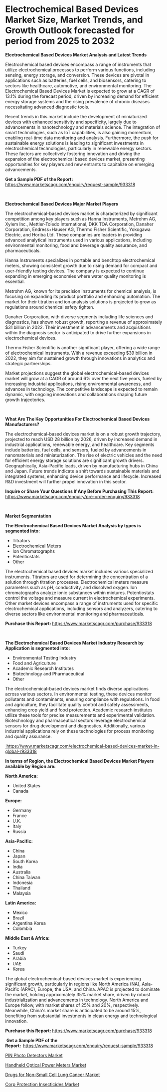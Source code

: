 <p><h1>Electrochemical Based Devices Market Size, Market Trends, and Growth Outlook forecasted for period from 2025 to 2032</h1></p><p><strong>Electrochemical Based Devices Market Analysis and Latest Trends</strong></p>
<p><p>Electrochemical based devices encompass a range of instruments that utilize electrochemical processes to perform various functions, including sensing, energy storage, and conversion. These devices are pivotal in applications such as batteries, fuel cells, and biosensors, catering to sectors like healthcare, automotive, and environmental monitoring. The Electrochemical Based Devices Market is expected to grow at a CAGR of 13.1% during the forecast period, driven by increasing demand for efficient energy storage systems and the rising prevalence of chronic diseases necessitating advanced diagnostic tools.</p><p>Recent trends in this market include the development of miniaturized devices with enhanced sensitivity and specificity, largely due to advancements in nanotechnology and materials science. The integration of smart technologies, such as IoT capabilities, is also gaining momentum, enabling real-time data monitoring and analysis. Furthermore, the push for sustainable energy solutions is leading to significant investments in electrochemical technologies, particularly in renewable energy sectors. These factors are collectively fostering innovation and driving the expansion of the electrochemical based devices market, presenting opportunities for key players and new entrants to capitalize on emerging advancements.</p></p>
<p><strong>Get a Sample PDF of the Report:&nbsp;</strong> <a href="https://www.marketscagr.com/enquiry/request-sample/933318?utm_campaign=2095&utm_medium=2&utm_source=Github&utm_content=ia&utm_term=21032025&utm_id=electrochemical-based-devices">https://www.marketscagr.com/enquiry/request-sample/933318</a></p>
<p>&nbsp;</p>
<p><strong>Electrochemical Based Devices Major Market Players</strong></p>
<p><p>The electrochemical-based devices market is characterized by significant competition among key players such as Hanna Instruments, Metrohm AG, Xylem Inc., Mettler-Toledo International, DKK TOA Corporation, Danaher Corporation, Endress+Hauser AG, Thermo Fisher Scientific, Yokogawa Electric, and Horiba Ltd. These companies are leaders in providing advanced analytical instruments used in various applications, including environmental monitoring, food and beverage quality assurance, and pharmaceuticals.</p><p>Hanna Instruments specializes in portable and benchtop electrochemical meters, showing consistent growth due to rising demand for compact and user-friendly testing devices. The company is expected to continue expanding in emerging economies where water quality monitoring is essential.</p><p>Metrohm AG, known for its precision instruments for chemical analysis, is focusing on expanding its product portfolio and enhancing automation. The market for their titration and ion analysis solutions is projected to grow as regulations around chemical safety tighten.</p><p>Danaher Corporation, with diverse segments including life sciences and diagnostics, has shown robust growth, reporting a revenue of approximately $31 billion in 2022. Their investment in advancements and acquisitions within the diagnosis sector is anticipated to drive further expansions in electrochemical devices.</p><p>Thermo Fisher Scientific is another significant player, offering a wide range of electrochemical instruments. With a revenue exceeding $39 billion in 2022, they aim for sustained growth through innovations in analytics and strategic partnerships.</p><p>Market projections suggest the global electrochemical-based devices market will grow at a CAGR of around 6% over the next five years, fueled by increasing industrial applications, rising environmental awareness, and advances in technology. The competitive landscape is expected to remain dynamic, with ongoing innovations and collaborations shaping future growth trajectories.</p></p>
<p>&nbsp;</p>
<p><strong>What Are The Key Opportunities For Electrochemical Based Devices Manufacturers?</strong></p>
<p><p>The electrochemical-based devices market is on a robust growth trajectory, projected to reach USD 28 billion by 2026, driven by increased demand in industrial applications, renewable energy, and healthcare. Key segments include batteries, fuel cells, and sensors, fueled by advancements in nanomaterials and miniaturization. The rise of electric vehicles and the need for efficient energy storage solutions are significant growth drivers. Geographically, Asia-Pacific leads, driven by manufacturing hubs in China and Japan. Future trends indicate a shift towards sustainable materials and integrated systems, enhancing device performance and lifecycle. Increased R&D investment will further propel innovation in this sector.</p></p>
<p><strong>Inquire or Share Your Questions If Any Before Purchasing This Report:</strong> <a href="https://www.marketscagr.com/enquiry/pre-order-enquiry/933318?utm_campaign=2095&utm_medium=2&utm_source=Github&utm_content=ia&utm_term=21032025&utm_id=electrochemical-based-devices">https://www.marketscagr.com/enquiry/pre-order-enquiry/933318</a></p>
<p>&nbsp;</p>
<p><strong>Market Segmentation</strong></p>
<p><strong>The Electrochemical Based Devices Market Analysis by types is segmented into:</strong></p>
<p><ul><li>Titrators</li><li>Electrochemical Meters</li><li>Ion Chromatographs</li><li>Potentiostats</li><li>Other</li></ul></p>
<p><p>The electrochemical based devices market includes various specialized instruments. Titrators are used for determining the concentration of a solution through titration processes. Electrochemical meters measure parameters such as pH, conductivity, and dissolved oxygen. Ion chromatographs analyze ionic substances within mixtures. Potentiostats control the voltage and measure current in electrochemical experiments. Other market devices encompass a range of instruments used for specific electrochemical applications, including sensors and analyzers, catering to diverse sectors like environmental monitoring and pharmaceuticals.</p></p>
<p><strong>Purchase this Report:&nbsp;</strong><a href="https://www.marketscagr.com/purchase/933318?utm_campaign=2095&utm_medium=2&utm_source=Github&utm_content=ia&utm_term=21032025&utm_id=electrochemical-based-devices">https://www.marketscagr.com/purchase/933318</a></p>
<p>&nbsp;</p>
<p><strong>The Electrochemical Based Devices Market Industry Research by Application is segmented into:</strong></p>
<p><ul><li>Environmental Testing Industry</li><li>Food and Agriculture</li><li>Academic Research Institutes</li><li>Biotechnology and Pharmaceutical</li><li>Other</li></ul></p>
<p><p>The electrochemical-based devices market finds diverse applications across various sectors. In environmental testing, these devices monitor pollutants and contaminants, ensuring compliance with regulations. In food and agriculture, they facilitate quality control and safety assessments, enhancing crop yield and food protection. Academic research institutes utilize these tools for precise measurements and experimental validation. Biotechnology and pharmaceutical sectors leverage electrochemical sensors for drug development and diagnostics. Additionally, various industrial applications rely on these technologies for process monitoring and quality assurance.</p></p>
<p><a href="https://www.marketscagr.com/electrochemical-based-devices-market-in-global-r933318?utm_campaign=2095&utm_medium=2&utm_source=Github&utm_content=ia&utm_term=21032025&utm_id=electrochemical-based-devices">&nbsp;https://www.marketscagr.com/electrochemical-based-devices-market-in-global-r933318</a></p>
<p><strong>In terms of Region, the Electrochemical Based Devices Market Players available by Region are:</strong></p>
<p>
    <p> <strong> North America: </strong>
        <ul>
            <li>United States</li>
            <li>Canada</li>
        </ul>
        </p> 
    <p> <strong> Europe: </strong>
        <ul>
            <li>Germany</li>
            <li>France</li>
            <li>U.K.</li>
            <li>Italy</li>
            <li>Russia</li>
        </ul>
        </p> 
    <p> <strong> Asia-Pacific: </strong>
        <ul>
            <li>China</li>
            <li>Japan</li>
            <li>South Korea</li>
            <li>India</li>
            <li>Australia</li>
            <li>China Taiwan</li>
            <li>Indonesia</li>
            <li>Thailand</li>
            <li>Malaysia</li>
        </ul>
        </p> 
    <p> <strong> Latin America: </strong>
        <ul>
            <li>Mexico</li>
            <li>Brazil</li>
            <li>Argentina Korea</li>
            <li>Colombia</li>
        </ul>
        </p> 
    <p> <strong> Middle East & Africa: </strong>
        <ul>
            <li>Turkey</li>
            <li>Saudi</li>
            <li>Arabia</li>
            <li>UAE</li>
            <li>Korea</li>
        </ul>
    </p>
    </p>
<p><p>The global electrochemical-based devices market is experiencing significant growth, particularly in regions like North America (NA), Asia-Pacific (APAC), Europe, the USA, and China. APAC is projected to dominate the market, holding approximately 35% market share, driven by robust industrialization and advancements in technology. North America and Europe follow, with market shares of 25% and 20%, respectively. Meanwhile, China's market share is anticipated to be around 15%, benefiting from substantial investments in clean energy and technological innovation.</p></p>
<p><strong>Purchase this Report: </strong><a href="https://www.marketscagr.com/purchase/933318?utm_campaign=2095&utm_medium=2&utm_source=Github&utm_content=ia&utm_term=21032025&utm_id=electrochemical-based-devices">https://www.marketscagr.com/purchase/933318</a></p>
<p>&nbsp;<strong>Get a Sample PDF of the Report:&nbsp;&nbsp;</strong><a href="https://www.marketscagr.com/enquiry/request-sample/933318?utm_campaign=2095&utm_medium=2&utm_source=Github&utm_content=ia&utm_term=21032025&utm_id=electrochemical-based-devices">https://www.marketscagr.com/enquiry/request-sample/933318</a></p>
<p><strong></strong></p>
<p><p><a href="https://github.com/abararybar2x/Market-Research-Report-List-1/blob/main/pin-photo-detectors-market.md?utm_campaign=2095&utm_medium=2&utm_source=Github&utm_content=ia&utm_term=21032025&utm_id=electrochemical-based-devices">PIN Photo Detectors Market</a></p><p><a href="https://github.com/parthplagaf6/Market-Research-Report-List-1/blob/main/handheld-optical-power-meters-market.md?utm_campaign=2095&utm_medium=2&utm_source=Github&utm_content=ia&utm_term=21032025&utm_id=electrochemical-based-devices">Handheld Optical Power Meters Market</a></p><p><a href="https://github.com/estaykaleslo/Market-Research-Report-List-1/blob/main/drugs-for-non-small-cell-lung-cancer-market.md?utm_campaign=2095&utm_medium=2&utm_source=Github&utm_content=ia&utm_term=21032025&utm_id=electrochemical-based-devices">Drugs for Non-Small Cell Lung Cancer Market</a></p><p><a href="https://github.com/tandyorandby/Market-Research-Report-List-1/blob/main/corp-protection-insecticides-market.md?utm_campaign=2095&utm_medium=2&utm_source=Github&utm_content=ia&utm_term=21032025&utm_id=electrochemical-based-devices">Corp Protection Insecticides Market</a></p></p>